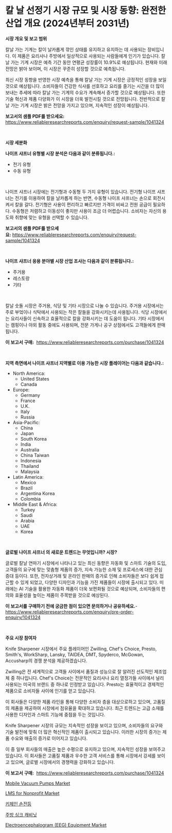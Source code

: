 <p><h1>칼 날 선정기 시장 규모 및 시장 동향: 완전한 산업 개요 (2024년부터 2031년)</h1></p><p><strong>시장 개요 및 보고 범위</strong></p>
<p><p>칼날 가는 기계는 칼이 날카롭게 깎인 상태를 유지하고 유지하는 데 사용되는 장비입니다. 이 제품은 요리사나 주방에서 일상적으로 사용되는 사람들에게 인기가 있습니다. 칼날 가는 기계 시장은 예측 기간 동안 연평균 성장률이 10.9%로 예상됩니다. 현재와 미래 전망은 밝아 보이며, 이 시장은 꾸준히 성장할 것으로 예측됩니다. </p><p>최신 시장 동향을 반영한 시장 예측을 통해 칼날 가는 기계 시장은 긍정적인 성장을 보일 것으로 예상됩니다. 소비자들이 건강한 식사를 선호하고 요리를 즐기는 시간을 더 많이 보내는 추세에 따라 칼날 가는 기계의 수요가 계속해서 증가할 것으로 예상됩니다. 또한 기술 혁신과 제품 다양화가 이 시장을 더욱 발전시킬 것으로 전망됩니다. 전반적으로 칼날 가는 기계 시장은 밝은 전망을 가지고 있으며, 지속적인 성장이 예상됩니다.</p></p>
<p><strong>보고서의 샘플 PDF를 받으세요:</strong> <a href="https://www.reliableresearchreports.com/enquiry/request-sample/1041324">https://www.reliableresearchreports.com/enquiry/request-sample/1041324</a></p>
<p>&nbsp;</p>
<p><strong>시장 세분화</strong></p>
<p><strong>나이프 샤프너 유형별 시장 분석은 다음과 같이 분류됩니다.:</strong></p>
<p><ul><li>전기 유형</li><li>수동 유형</li></ul></p>
<p>&nbsp;</p>
<p><p>나이프 샤프너 시장에는 전기형과 수동형 두 가지 유형이 있습니다. 전기형 나이프 샤프너는 전기를 이용하여 칼을 날카롭게 하는 반면, 수동형 나이프 샤프너는 손으로 회전시켜서 칼을 갈다. 전기형은 사용이 편리하고 빠르지만 가격이 비싸고 전원 공급이 필요하다. 수동형은 저렴하고 이동성이 좋지만 사용이 조금 더 어렵습니다. 소비자는 자신의 용도와 취향에 맞는 유형을 선택할 수 있습니다.</p></p>
<p><strong>보고서의 샘플 PDF를 받으세요:</strong>&nbsp;<a href="https://www.reliableresearchreports.com/enquiry/request-sample/1041324">https://www.reliableresearchreports.com/enquiry/request-sample/1041324</a></p>
<p>&nbsp;</p>
<p><strong> 나이프 샤프너 응용 분야별 시장 산업 조사는 다음과 같이 분류됩니다.:</strong></p>
<p><ul><li>주거용</li><li>레스토랑</li><li>기타</li></ul></p>
<p>&nbsp;</p>
<p><p>칼날 숫돌 시장은 주거용, 식당 및 기타 시장으로 나눌 수 있습니다. 주거용 시장에서는 주로 부엌이나 식탁에서 사용되는 작은 칼들을 강화시키는데 사용됩니다. 식당 시장에서는 요리사들이 신속하고 효율적으로 칼을 강화시키는 데 도움이 됩니다. 기타 시장에서는 캠핑이나 야외 활동 중에도 사용되며, 전문 가게나 공구 상점에서도 고객들에게 판매됩니다.</p></p>
<p><strong>이 보고서 구매:</strong>&nbsp; <a href="https://www.reliableresearchreports.com/purchase/1041324">https://www.reliableresearchreports.com/purchase/1041324</a></p>
<p>&nbsp;</p>
<p><strong>지역 측면에서 나이프 샤프너 지역별로 이용 가능한 시장 플레이어는 다음과 같습니다.:</strong></p>
<p><ul>
    <li>
        North America:
        <ul>
            <li>United States</li>
            <li>Canada</li>
        </ul>
    </li>
    <li>
        Europe:
        <ul>
            <li>Germany</li>
            <li>France</li>
            <li>U.K.</li>
            <li>Italy</li>
            <li>Russia</li>
        </ul>
    </li>
    <li>
        Asia-Pacific:
        <ul>
            <li>China</li>
            <li>Japan</li>
            <li>South Korea</li>
            <li>India</li>
            <li>Australia</li>
            <li>China Taiwan</li>
            <li>Indonesia</li>
            <li>Thailand</li>
            <li>Malaysia</li>
        </ul>
    </li>
    <li>
        Latin America:
        <ul>
            <li>Mexico</li>
            <li>Brazil</li>
            <li>Argentina Korea</li>
            <li>Colombia</li>
        </ul>
    </li>
    <li>
        Middle East & Africa:
        <ul>
            <li>Turkey</li>
            <li>Saudi</li>
            <li>Arabia</li>
            <li>UAE</li>
            <li>Korea</li>
        </ul>
    </li>
    </ul></p>
<p>&nbsp;</p>
<p><strong>글로벌 나이프 샤프너 의 새로운 트렌드는 무엇입니까? 시장?</strong></p>
<p><p>글로벌 칼날 연마기 시장에서 나타나고 있는 최신 동향은 자동화 및 스마트 기술의 도입, 고객들의 요구에 맞는 맞춤형 제품의 증가, 지속 가능한 소재 및 프로세스에 대한 관심 증대 등이다. 또한, 전자상거래 및 온라인 판매의 증가로 인해 소비자들은 보다 쉽게 접근할 수 있게 되었고, 다양한 디자인과 기능을 가진 제품들이 시장에 출시되고 있다. 미래에는 AI 기술을 활용한 자동화 제품이 더욱 보편화될 것으로 예상되며, 소비자들의 편의와 효율성을 높이는 제품이 주목받을 것으로 예상된다.</p></p>
<p><strong>이 보고서를 구매하기 전에 궁금한 점이 있으면 문의하거나 공유하세요.</strong>- <a href="https://www.reliableresearchreports.com/enquiry/pre-order-enquiry/1041324">https://www.reliableresearchreports.com/enquiry/pre-order-enquiry/1041324</a></p>
<p>&nbsp;</p>
<p><strong>주요 시장 참여자</strong></p>
<p><p>Knife Sharpener 시장에서 주요 플레이어인 Zwilling, Chef's Choice, Presto, Smith's, WorkSharp, Lansky, TAIDEA, DMT, Spyderco, McGowan, Accusharp의 경쟁 분석을 제공하겠습니다.</p><p>Zwilling은 전 세계적으로 고객들 사이에서 품질과 성능으로 잘 알려진 선도적인 제조업체 중 하나입니다. Chef's Choice는 전문적인 요리사나 요리 열정가들 사이에서 널리 사용되는 미국의 브랜드 중 하나로 인정받고 있습니다. Presto는 효율적이고 경제적인 제품으로 소비자들 사이에 인기를 얻고 있습니다. </p><p>이 회사들은 다양한 제품 라인을 통해 다양한 소비자 층을 대상으로하고 있으며, 고품질의 제품을 제공하여 시장에서 점유율을 확대하고 있습니다. 최근 트렌드는 고급 소재를 사용한 디자인과 스마트 기능에 중점을 두는 것입니다.</p><p>Knife Sharpener 시장의 규모는 지속적인 성장을 보이고 있으며, 소비자들의 요구와 기술 발전에 맞춰 더 많은 혁신적인 제품이 출시되고 있습니다. 이러한 시장의 증가는 제품 수요와 매출의 증가로 이어지고 있습니다.</p><p>이 중 일부 회사들의 매출은 높은 수평으로 유지하고 있으며, 지속적인 성장을 보여주고 있습니다. 이 회사들은 고품질 제품과 우수한 고객 서비스를 통해 시장에서 강세를 보이고 있으며, 글로벌 시장에서의 경쟁력을 강화하고 있습니다.</p></p>
<p><strong>이 보고서 구매:</strong>&nbsp;&nbsp;<a href="https://www.reliableresearchreports.com/purchase/1041324">https://www.reliableresearchreports.com/purchase/1041324</a></p>
<p><p><a href="https://view.publitas.com/reportprime-1/decoding-the-mobile-vacuum-pumps-market-a-deep-dive-into-the-latest-market-trends-market-segmentation-and-competitive-analysis/">Mobile Vacuum Pumps Market</a></p><p><a href="https://issuu.com/reportprime-2/docs/lms-for-nonprofit-market-size-2030.pptx">LMS for Nonprofit Market</a></p><p><a href="https://github.com/lzrvbyqzftro57/Market-Research-Report-List-1/blob/main/8933561187450.md">키체인 손전등</a></p><p><a href="https://github.com/vs019sa3m8x/Market-Research-Report-List-1/blob/main/7291194187451.md">주방 싱크 캐비닛</a></p><p><a href="https://issuu.com/reportprime-2/docs/electroencephalogram-eeg-equipment-market-size-203">Electroencephalogram (EEG) Equipment Market</a></p></p>
